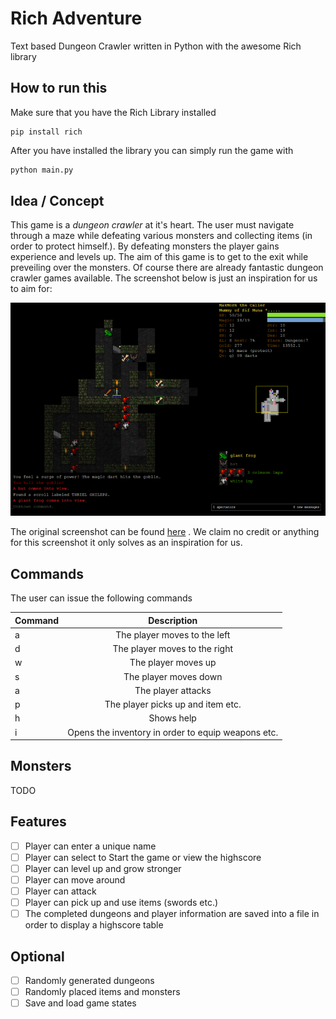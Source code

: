 # Rich Adventure
Text based Dungeon Crawler written in Python with the awesome Rich library

## How to run this

Make sure that you have the Rich Library installed
```
pip install rich
```
After you have installed the library you can simply run the game with

```python
python main.py
```

## Idea / Concept
This game is a *dungeon crawler* at it's heart. The user must navigate through a maze while defeating various monsters and collecting items (in order to protect himself.). By defeating monsters the player gains experience and levels up. The aim of this game is to get to the exit while preveiling over the monsters. Of course there are already fantastic dungeon crawler games available. The screenshot below is just an inspiration for us to aim for:

![Inspiration](./inspiration.png)

The original screenshot can be found [here](https://de.m.wikipedia.org/wiki/Datei:Dungeon_Crawl_Stone_Soup_-_Musu.png) . We claim no credit or anything for this screenshot it only solves as an inspiration for us.

## Commands
The user can issue the following commands



| Command  |Description                   |
|----------|:-------------:               |
| a	   | The player moves to the left |
| d   | The player moves to the right|
| w       | The player moves up          |
| s     | The player moves down        |
| a        | The player attacks           |
| p        | The player picks up and item etc. |
| h        | Shows help                   |
| i        | Opens the inventory in order to equip weapons etc. |


## Monsters
TODO

## Features
- [ ] Player can enter a unique name
- [ ] Player can select to Start the game or view the highscore
- [ ] Player can level up and grow stronger
- [ ] Player can move around
- [ ] Player can attack
- [ ] Player can pick up and use items (swords etc.)
- [ ] The completed dungeons and player information are saved into a file in order to display a highscore table

## Optional
- [ ] Randomly generated dungeons
- [ ] Randomly placed items and monsters
- [ ] Save and load game states
